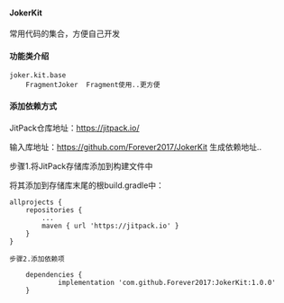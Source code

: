 #### JokerKit
常用代码的集合，方便自己开发


#### 功能类介绍
	joker.kit.base
		FragmentJoker  Fragment使用..更方便


#### 添加依赖方式
JitPack仓库地址：https://jitpack.io/

输入库地址：https://github.com/Forever2017/JokerKit 生成依赖地址..

   步骤1.将JitPack存储库添加到构建文件中

   将其添加到存储库末尾的根build.gradle中：

	allprojects {
		repositories {
			...
			maven { url 'https://jitpack.io' }
		}
	}
	
	步骤2.添加依赖项

		dependencies {
				implementation 'com.github.Forever2017:JokerKit:1.0.0'
		}

		
